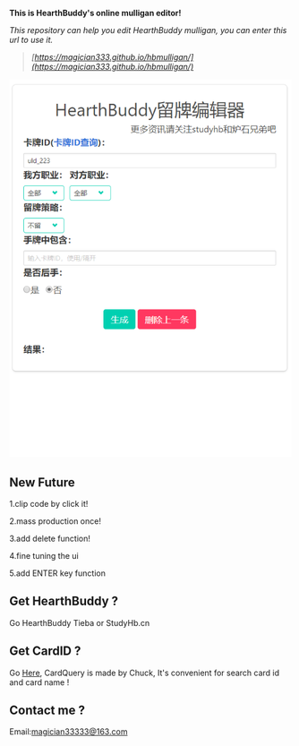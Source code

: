 **This is HearthBuddy's online mulligan editor!**

*This repository can help you edit HearthBuddy mulligan, you can enter this url to use it.*

> *[https://magician333.github.io/hbmulligan/](https://magician333.github.io/hbmulligan/)*


![img](hbmul.gif)


New Future
---
1.clip code by click it!

2.mass production once!

3.add delete function!

4.fine tuning the ui

5.add ENTER key function


Get HearthBuddy ?
---
Go HearthBuddy Tieba or StudyHb.cn

Get CardID ?
---
Go [Here](https://github.com/ChuckHearthstone/CardQuery), CardQuery is made by Chuck, It's convenient for search card id and card name !

Contact me ?
---
Email:magician33333@163.com
